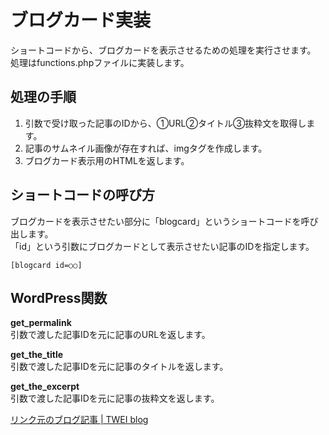 # ブログカード実装

ショートコードから、ブログカードを表示させるための処理を実行させます。  
処理はfunctions.phpファイルに実装します。

## 処理の手順

1. 引数で受け取った記事のIDから、①URL②タイトル③抜粋文を取得します。
1. 記事のサムネイル画像が存在すれば、imgタグを作成します。
1. ブログカード表示用のHTMLを返します。

## ショートコードの呼び方

ブログカードを表示させたい部分に「blogcard」というショートコードを呼び出します。  
「id」という引数にブログカードとして表示させたい記事のIDを指定します。

~~~
[blogcard id=○○]
~~~

## WordPress関数

**get_permalink**  
引数で渡した記事IDを元に記事のURLを返します。  

**get_the_title**  
引数で渡した記事IDを元に記事のタイトルを返します。  

**get_the_excerpt**  
引数で渡した記事IDを元に記事の抜粋文を返します。  

[リンク元のブログ記事   | TWEI blog](https://twei-blog.com/blog/wordpress/show-blog-card/)
